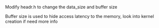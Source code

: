 

Modify headr.h to change the data_size and buffer size

Buffer size is used to hide access latency to the memory, look into kernel creation if need more info


